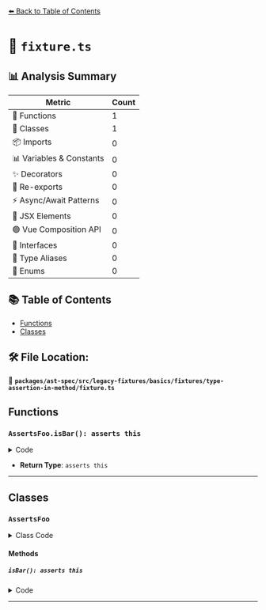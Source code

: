 [⬅️ Back to Table of Contents](../../../../../../../index.md)

# 📄 `fixture.ts`

## 📊 Analysis Summary

| Metric | Count |
|--------|-------|
| 🔧 Functions | 1 |
| 🧱 Classes | 1 |
| 📦 Imports | 0 |
| 📊 Variables & Constants | 0 |
| ✨ Decorators | 0 |
| 🔄 Re-exports | 0 |
| ⚡ Async/Await Patterns | 0 |
| 💠 JSX Elements | 0 |
| 🟢 Vue Composition API | 0 |
| 📐 Interfaces | 0 |
| 📑 Type Aliases | 0 |
| 🎯 Enums | 0 |

## 📚 Table of Contents

- [Functions](#functions)
- [Classes](#classes)

## 🛠️ File Location:
📂 **`packages/ast-spec/src/legacy-fixtures/basics/fixtures/type-assertion-in-method/fixture.ts`**

## Functions

### `AssertsFoo.isBar(): asserts this`

<details><summary>Code</summary>

```ts
isBar(): asserts this {
    return;
  }
```
</details>

- **Return Type**: `asserts this`

---

## Classes

### `AssertsFoo`

<details><summary>Class Code</summary>

```ts
class AssertsFoo {
  isBar(): asserts this {
    return;
  }
  isBaz = (): asserts this => {
    return;
  };
}
```
</details>

#### Methods

##### `isBar(): asserts this`

<details><summary>Code</summary>

```ts
isBar(): asserts this {
    return;
  }
```
</details>


---